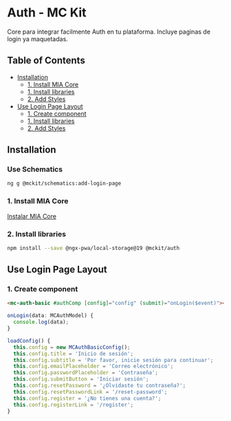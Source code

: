 # Auth - MC Kit

Core para integrar facilmente Auth en tu plataforma. Incluye paginas de login ya maquetadas.

## Table of Contents

- [Installation](#installation)
  - [1. Install MIA Core](#1-install-mia-core)
  - [1. Install libraries](#1-install-libraries)
  - [2. Add Styles](#2-add-styles)
- [Use Login Page Layout](#use-login-page-layout)
  - [1. Create component](#1-create-component)
  - [1. Install libraries](#1-install-libraries)
  - [2. Add Styles](#2-add-styles)

## Installation

### Use Schematics

```bash
ng g @mckit/schematics:add-login-page
```

### 1. Install MIA Core

[Instalar MIA Core](https://github.com/matiascamiletti/mc-kit/blob/main/projects/mckit/core/README.md#1-install-libraries)

### 2. Install libraries

```bash
npm install --save @ngx-pwa/local-storage@19 @mckit/auth
```

## Use Login Page Layout

### 1. Create component

```html
<mc-auth-basic #authComp [config]="config" (submit)="onLogin($event)"></mc-auth-basic>
```

```typescript
onLogin(data: MCAuthModel) {
  console.log(data);
}

loadConfig() {
  this.config = new MCAuthBasicConfig();
  this.config.title = 'Inicio de sesión';
  this.config.subtitle = 'Por favor, inicie sesión para continuar';
  this.config.emailPlaceholder = 'Correo electrónico';
  this.config.passwordPlaceholder = 'Contraseña';
  this.config.submitButton = 'Iniciar sesión';
  this.config.resetPassword = '¿Olvidaste tu contraseña?';
  this.config.resetPasswordLink = '/reset-password';
  this.config.register = '¿No tienes una cuenta?';
  this.config.registerLink = '/register';
}
```


